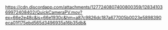 [
https://cdn.discordapp.com/attachments/1277240807400800359/1283410369972408402/QuickCameraPV.mov?ex=66e2e48c&is=66e1930c&hm=a87c9826dc187a677005b0023e5898390eca01f175ebd565d3496935a16b35db&
](https://hiraghinouta.booth.pm/items/5604494)
